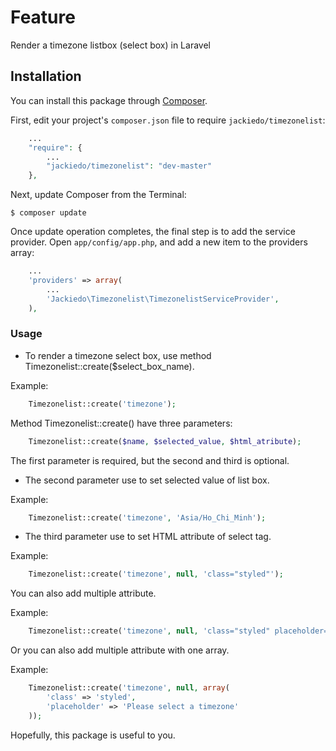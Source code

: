 # Feature
Render a timezone listbox (select box) in Laravel

## Installation

You can install this package through [Composer](https://getcomposer.org).

First, edit your project's `composer.json` file to require `jackiedo/timezonelist`:

```php
	...
    "require": {
		...
        "jackiedo/timezonelist": "dev-master"
	},
```

Next, update Composer from the Terminal:

```shell
$ composer update
```

Once update operation completes, the final step is to add the service provider. Open `app/config/app.php`, and add a new item to the providers array:

```php
	...
    'providers' => array(
        ...
        'Jackiedo\Timezonelist\TimezonelistServiceProvider',
	),
```

### Usage

- To render a timezone select box, use method Timezonelist::create($select_box_name).

Example:
```php
	Timezonelist::create('timezone');
```

Method Timezonelist::create() have three parameters:
```php
	Timezonelist::create($name, $selected_value, $html_atribute);
```
The first parameter is required, but the second and third is optional.

- The second parameter use to set selected value of list box.

Example:
```php
	Timezonelist::create('timezone', 'Asia/Ho_Chi_Minh');
```

- The third parameter use to set HTML attribute of select tag.

Example:
```php
	Timezonelist::create('timezone', null, 'class="styled"');
```

You can also add multiple attribute.

Example:
```php
	Timezonelist::create('timezone', null, 'class="styled" placeholder="Please select a timezone"');
```

Or you can also add multiple attribute with one array.

Example:
```php
	Timezonelist::create('timezone', null, array(
        'class' => 'styled',
        'placeholder' => 'Please select a timezone'
    ));
```

Hopefully, this package is useful to you.